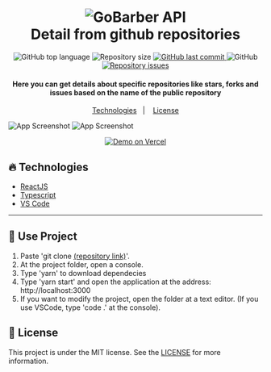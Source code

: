 <h1 align="center">
    <img alt="GoBarber API" src="https://i.imgur.com/tDfD3uF.png" />
    <br>
    Detail from github repositories
</h1>

<p align="center">
  <img alt="GitHub top language" src="https://img.shields.io/github/languages/top/waugustoaf/github-explorer-v2?style=for-the-badge">

  <img alt="Repository size" src="https://img.shields.io/github/repo-size/waugustoaf/github-explorer-v2?style=for-the-badge">
  <a href="https://github.com/waugustoaf/github-explorer-v2/commits">
    <img alt="GitHub last commit" src="https://img.shields.io/github/last-commit/waugustoaf/github-explorer-v2?style=for-the-badge">
  </a>

  <img alt="GitHub" src="https://img.shields.io/github/license/waugustoaf/github-explorer-v2?style=for-the-badge">

  <a href="https://github.com/waugustoaf/github-explorer-v2/issues">
    <img alt="Repository issues" src="https://img.shields.io/github/issues/waugustoaf/github-explorer-v2?style=for-the-badge">
  </a>

  
</p>

<h4 align="center">
    Here you can get details about specific repositories like stars, forks and issues based on the name of the public repository
</h4>

<p align="center">
  <a href="#fire-technologies">Technologies</a>&nbsp;&nbsp;&nbsp;|&nbsp;&nbsp;&nbsp;
  <a href="#memo-license">License</a>
</p>

![App Screenshot](https://i.imgur.com/xg63hTX.png)
![App Screenshot](https://i.imgur.com/ofbdnk0.png)
<p align="center">
  <a href="https://githubexplorerwaaf.vercel.app/" target="_blank">
    <img alt="Demo on Vercel" src="https://i.imgur.com/yT2WyzM.png">
  </a>
</p>

## :fire: Technologies

- [ReactJS](https://reactjs.org/)
- [Typescript][ts]
- [VS Code][vscode]

---

## :book: Use Project
1. Paste 'git clone [(repository link)](https://github.com/waugustoaf/github-explorer-v2.git)'.
2. At the project folder, open a console.
3. Type 'yarn' to download dependecies
4. Type 'yarn start' and open the application at the address: http://localhost:3000
5. If you want to modify the project, open the folder at a text editor. (If you use VSCode, type 'code .' at the console).

## :memo: License

This project is under the MIT license. See the [LICENSE](https://github.com/waugustoaf/github-explorer/blob/main/LICENSE) for more information.


[ts]: https://www.typescriptlang.org
[vscode]: https://code.visualstudio.com/
